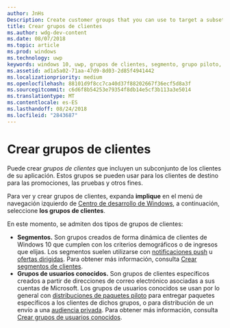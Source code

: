 ```yaml
---
author: JnHs
Description: Create customer groups that you can use to target a subset of your app's customer base for promotions, testing, or other purposes.
title: Crear grupos de clientes
ms.author: wdg-dev-content
ms.date: 08/07/2018
ms.topic: article
ms.prod: windows
ms.technology: uwp
keywords: windows 10, uwp, grupos de clientes, segmento, grupo piloto, grupo de usuarios conocido
ms.assetid: ad1a5a02-71aa-47d9-8d03-2d85f4941442
ms.localizationpriority: medium
ms.openlocfilehash: 88101d9f8cc7ca40d37f88202667f36ecf5d8a3f
ms.sourcegitcommit: c6d6f8b54253e79354f8db14e5cf3b113a3e5014
ms.translationtype: MT
ms.contentlocale: es-ES
ms.lasthandoff: 08/24/2018
ms.locfileid: "2843687"
---
```

# <a name="create-customer-groups"></a>Crear grupos de clientes

Puede crear *grupos de clientes* que incluyen un subconjunto de los clientes de su aplicación. Estos grupos se pueden usar para los clientes de destino para las promociones, las pruebas y otros fines.

Para ver y crear grupos de clientes, expanda **implique** en el menú de navegación izquierdo de [Centro de desarrollo de Windows](https://partner.microsoft.com/dashboard), a continuación, seleccione **los grupos de clientes**.

En este momento, se admiten dos tipos de grupos de clientes:

- **Segmentos.** Son grupos creados de forma dinámica de clientes de Windows 10 que cumplen con los criterios demográficos o de ingresos que elijas. Los segmentos suelen utilizarse con [notificaciones push](send-push-notifications-to-your-apps-customers.md) u [ofertas dirigidas](use-targeted-offers-to-maximize-engagement-and-conversions.md). Para obtener más información, consulta [Crear segmentos de clientes](create-customer-segments.md).
- **Grupos de usuarios conocidos.** Son grupos de clientes específicos creados a partir de direcciones de correo electrónico asociadas a sus cuentas de Microsoft. Los grupos de usuarios conocidos se usan por lo general con [distribuciones de paquetes piloto](package-flights.md) para entregar paquetes específicos a los clientes de dichos grupos, o para distribución de un envío a una [audiencia privada](choose-visibility-options.md#audience). Para obtener más información, consulta [Crear grupos de usuarios conocidos](create-known-user-groups.md).
